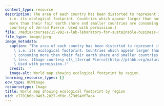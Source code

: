 ```yaml
---
content_type: resource
description: The area of each country has been distorted to represent its consumption,
  i.e. its ecological footprint. Countries which appear larger than normal are consuming
  more than their fair earth share and smaller countries are consuming less. (Image
  courtesy of Jerrad Pierce. Used with permission.)
file: /media/courses/15-992-s-lab-laboratory-for-sustainable-business-spring-2008/c7701b6d94032027df8c573d94df7ac4_15-992s08.jpg
file_type: image/jpeg
image_metadata:
  caption: "The area of each country has been distorted to represent its consumption,\
    \ i.e. its ecological footprint. Countries which appear larger than normal are\
    \ consuming more than their fair earth share and smaller countries are consuming\
    \ less. (Image courtesy of\_[Jerrad Pierce](http://pthbb.org/natural/footprint/).\
    \ Used with permission.)"
  credit: ''
  image-alt: World map showing ecological footprint by region.
learning_resource_types: []
ocw_type: OCWImage
resourcetype: Image
title: World map showing ecological footprint by region
uid: c7701b6d-9403-2027-df8c-573d94df7ac4
---
```

